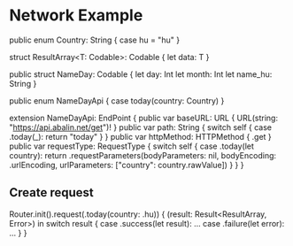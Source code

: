 # Network Example

public enum Country: String {
    case hu = "hu"
}

struct ResultArray<T: Codable>: Codable {
    let data: T
}

public struct NameDay: Codable {
    let day: Int
    let month: Int
	let name_hu: String
}

public enum NameDayApi {
    case today(country: Country)
}

extension NameDayApi: EndPoint {
    public var baseURL: URL { URL(string: "https://api.abalin.net/get")! }
    public var path: String {
        switch self {
        case .today(_): return "today"
        }
    }
    public var httpMethod: HTTPMethod { .get }
    public var requestType: RequestType {
        switch self {
		case .today(let country): return .requestParameters(bodyParameters: nil, bodyEncoding: .urlEncoding, urlParameters: ["country": country.rawValue])
        }
    }
}

## Create request

Router<NameDayApi>.init().request(.today(country: .hu)) { (result: Result<ResultArray<NameDay>, Error>) in
	switch result {
		case .success(let result): ...
		case .failure(let error): ...
	}
}



